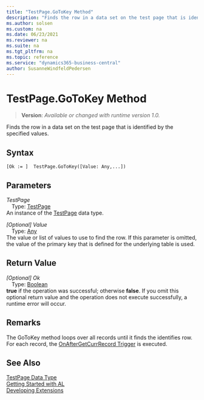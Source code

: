 ```yaml
---
title: "TestPage.GoToKey Method"
description: "Finds the row in a data set on the test page that is identified by the specified values."
ms.author: solsen
ms.custom: na
ms.date: 06/23/2021
ms.reviewer: na
ms.suite: na
ms.tgt_pltfrm: na
ms.topic: reference
ms.service: "dynamics365-business-central"
author: SusanneWindfeldPedersen
---
```

[//]: # (START>DO_NOT_EDIT)
[//]: # (IMPORTANT:Do not edit any of the content between here and the END>DO_NOT_EDIT.)
[//]: # (Any modifications should be made in the .xml files in the ModernDev repo.)
# TestPage.GoToKey Method
> **Version**: _Available or changed with runtime version 1.0._

Finds the row in a data set on the test page that is identified by the specified values.


## Syntax
```AL
[Ok := ]  TestPage.GoToKey([Value: Any,...])
```
## Parameters
*TestPage*  
&emsp;Type: [TestPage](testpage-data-type.md)  
An instance of the [TestPage](testpage-data-type.md) data type.  

*[Optional] Value*  
&emsp;Type: [Any](../any/any-data-type.md)  
The value or list of values to use to find the row. If this parameter is omitted, the value of the primary key that is defined for the underlying table is used.  


## Return Value
*[Optional] Ok*  
&emsp;Type: [Boolean](../boolean/boolean-data-type.md)  
**true** if the operation was successful; otherwise **false**.   If you omit this optional return value and the operation does not execute successfully, a runtime error will occur.  


[//]: # (IMPORTANT: END>DO_NOT_EDIT)

## Remarks
The GoToKey method loops over all records until it finds the identifies row.  For each record, the [OnAfterGetCurrRecord Trigger](../../triggers-auto/page/devenv-onaftergetcurrrecord-page-trigger.md) is executed.  

## See Also
[TestPage Data Type](testpage-data-type.md)  
[Getting Started with AL](../../devenv-get-started.md)  
[Developing Extensions](../../devenv-dev-overview.md)